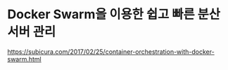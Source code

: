 # Docker Swarm을 이용한 쉽고 빠른 분산 서버 관리 #

https://subicura.com/2017/02/25/container-orchestration-with-docker-swarm.html

